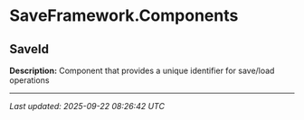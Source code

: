 # SaveFramework.Components

## SaveId

**Description:** Component that provides a unique identifier for save/load operations

---

*Last updated: 2025-09-22 08:26:42 UTC*
